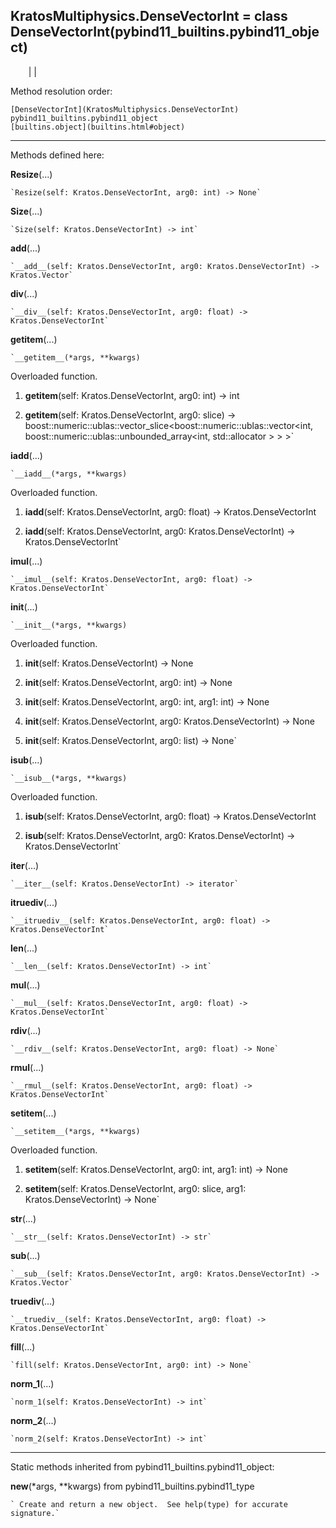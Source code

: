   
**KratosMultiphysics.DenseVectorInt** = class
DenseVectorInt(pybind11_builtins.pybind11_object)  
---  
`    `|   |

Method resolution order:

    [DenseVectorInt](KratosMultiphysics.DenseVectorInt)
    pybind11_builtins.pybind11_object
    [builtins.object](builtins.html#object)

* * *

Methods defined here:  

**Resize**(...)

    `Resize(self: Kratos.DenseVectorInt, arg0: int) -> None`

**Size**(...)

    `Size(self: Kratos.DenseVectorInt) -> int`

**__add__**(...)

    `__add__(self: Kratos.DenseVectorInt, arg0: Kratos.DenseVectorInt) -> Kratos.Vector`

**__div__**(...)

    `__div__(self: Kratos.DenseVectorInt, arg0: float) -> Kratos.DenseVectorInt`

**__getitem__**(...)

    `__getitem__(*args, **kwargs)  
Overloaded  function.  
  
1. __getitem__(self: Kratos.DenseVectorInt, arg0: int) -> int  
  
2. __getitem__(self: Kratos.DenseVectorInt, arg0: slice) -> boost::numeric::ublas::vector_slice<boost::numeric::ublas::vector<int, boost::numeric::ublas::unbounded_array<int, std::allocator<int> > > >`

**__iadd__**(...)

    `__iadd__(*args, **kwargs)  
Overloaded  function.  
  
1. __iadd__(self: Kratos.DenseVectorInt, arg0: float) -> Kratos.DenseVectorInt  
  
2. __iadd__(self: Kratos.DenseVectorInt, arg0: Kratos.DenseVectorInt) -> Kratos.DenseVectorInt`

**__imul__**(...)

    `__imul__(self: Kratos.DenseVectorInt, arg0: float) -> Kratos.DenseVectorInt`

**__init__**(...)

    `__init__(*args, **kwargs)  
Overloaded  function.  
  
1. __init__(self: Kratos.DenseVectorInt) -> None  
  
2. __init__(self: Kratos.DenseVectorInt, arg0: int) -> None  
  
3. __init__(self: Kratos.DenseVectorInt, arg0: int, arg1: int) -> None  
  
4. __init__(self: Kratos.DenseVectorInt, arg0: Kratos.DenseVectorInt) -> None  
  
5. __init__(self: Kratos.DenseVectorInt, arg0: list) -> None`

**__isub__**(...)

    `__isub__(*args, **kwargs)  
Overloaded  function.  
  
1. __isub__(self: Kratos.DenseVectorInt, arg0: float) -> Kratos.DenseVectorInt  
  
2. __isub__(self: Kratos.DenseVectorInt, arg0: Kratos.DenseVectorInt) -> Kratos.DenseVectorInt`

**__iter__**(...)

    `__iter__(self: Kratos.DenseVectorInt) -> iterator`

**__itruediv__**(...)

    `__itruediv__(self: Kratos.DenseVectorInt, arg0: float) -> Kratos.DenseVectorInt`

**__len__**(...)

    `__len__(self: Kratos.DenseVectorInt) -> int`

**__mul__**(...)

    `__mul__(self: Kratos.DenseVectorInt, arg0: float) -> Kratos.DenseVectorInt`

**__rdiv__**(...)

    `__rdiv__(self: Kratos.DenseVectorInt, arg0: float) -> None`

**__rmul__**(...)

    `__rmul__(self: Kratos.DenseVectorInt, arg0: float) -> Kratos.DenseVectorInt`

**__setitem__**(...)

    `__setitem__(*args, **kwargs)  
Overloaded  function.  
  
1. __setitem__(self: Kratos.DenseVectorInt, arg0: int, arg1: int) -> None  
  
2. __setitem__(self: Kratos.DenseVectorInt, arg0: slice, arg1: Kratos.DenseVectorInt) -> None`

**__str__**(...)

    `__str__(self: Kratos.DenseVectorInt) -> str`

**__sub__**(...)

    `__sub__(self: Kratos.DenseVectorInt, arg0: Kratos.DenseVectorInt) -> Kratos.Vector`

**__truediv__**(...)

    `__truediv__(self: Kratos.DenseVectorInt, arg0: float) -> Kratos.DenseVectorInt`

**fill**(...)

    `fill(self: Kratos.DenseVectorInt, arg0: int) -> None`

**norm_1**(...)

    `norm_1(self: Kratos.DenseVectorInt) -> int`

**norm_2**(...)

    `norm_2(self: Kratos.DenseVectorInt) -> int`

* * *

Static methods inherited from pybind11_builtins.pybind11_object:  

**__new__**(*args, **kwargs) from pybind11_builtins.pybind11_type

    ` Create and return a new object.  See help(type) for accurate signature.`

